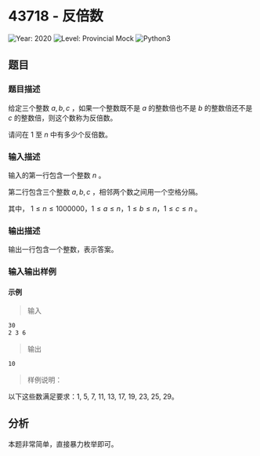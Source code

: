 # 43718 - 反倍数

![Year: 2020](https://img.shields.io/badge/Year-2020-white)
![Level: Provincial Mock](https://img.shields.io/badge/Level-Provincial%20Mock-blue)
![Python3](https://img.shields.io/badge/Python3-AC-green)

## 题目

### 题目描述

给定三个整数 $a, b, c$ ，如果一个整数既不是 $a$ 的整数倍也不是 $b$
的整数倍还不是 $c$ 的整数倍，则这个数称为反倍数。

请问在 1 至 $n$ 中有多少个反倍数。

### 输入描述

输入的第一行包含一个整数 $n$ 。

第二行包含三个整数 $a, b, c$ ，相邻两个数之间用一个空格分隔。

其中， $1 \leq n \leq 1000000，1 \leq a \leq n，1 \leq b \leq n，1 \leq c \leq n$ 。

### 输出描述

输出一行包含一个整数，表示答案。

### 输入输出样例

#### 示例

> 输入

```txt
30
2 3 6
```

> 输出

```txt
10
```

> 样例说明：

以下这些数满足要求：1, 5, 7, 11, 13, 17, 19, 23, 25, 29。

## 分析

本题非常简单，直接暴力枚举即可。
